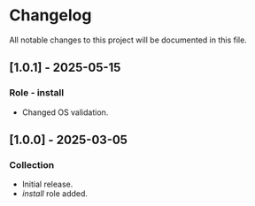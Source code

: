 # Changelog

All notable changes to this project will be documented in this file.

## [1.0.1] - 2025-05-15

### Role - install

- Changed OS validation.

## [1.0.0] - 2025-03-05

### Collection

- Initial release.
- *install* role added.
